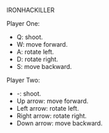 IRONHACKILLER



Player One: 
  - Q: shoot.
  - W: move forward.
  - A: rotate left.
  - D: rotate right.
  - S: move backward.
  
  
Player Two: 
  - -: shoot.
  - Up arrow: move forward.
  - Left arrow: rotate left.
  - Right arrow: rotate right.
  - Down arrow: move backward.
  
  
